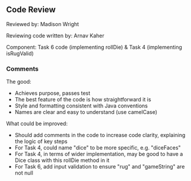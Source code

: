 ## Code Review

Reviewed by: Madison Wright

Reviewing code written by: Arnav Kaher 

Component: Task 6 code (implementing rollDie) & Task 4 (implementing isRugValid)

### Comments 

The good:
- Achieves purpose, passes test
- The best feature of the code is how straightforward it is
- Style and formatting consistent with Java conventions
- Names are clear and easy to understand (use camelCase)

What could be improved:
- Should add comments in the code to increase code clarity, explaining the logic of key steps
- For Task 4, could name "dice" to be more specific, e.g. "diceFaces"
- For Task 4, in terms of wider implementation, may be good to have a Dice class with this rollDie method in it
- For Task 6, add input validation to ensure "rug" and "gameString" are not null

